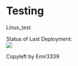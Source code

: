 # Testing
Linux_test

Status of Last Deployment:<br>
<img src="https://github.com/Emir3339/Testing/workflows/deploy to Linux via SSH/badge.svg?branch=main"><br>


Copyleft by Emir3339
